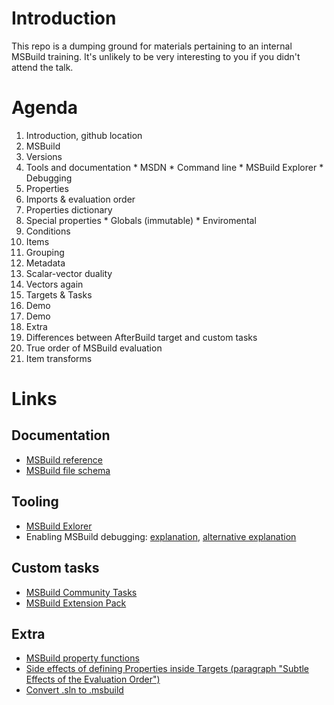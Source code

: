 # Introduction

This repo is a dumping ground for materials pertaining to an internal MSBuild training.
It's unlikely to be very interesting to you if you didn't attend the talk.

# Agenda
1. Introduction, github location
2. MSBuild
  1. Versions
  2. Tools and documentation
    * MSDN
    * Command line
    * MSBuild Explorer
    * Debugging
3. Properties
  1. Imports & evaluation order
  2. Properties dictionary
  3. Special properties
    * Globals (immutable)
    * Enviromental
  4. Conditions
4. Items
  1. Grouping
  2. Metadata
  3. Scalar-vector duality
  4. Vectors again
5. Targets & Tasks
  1. Demo
6. Demo
7. Extra
  1. Differences between AfterBuild target and custom tasks
  2. True order of MSBuild evaluation
  3. Item transforms

# Links

## Documentation
* [MSBuild reference](https://msdn.microsoft.com/en-us/library/0k6kkbsd.aspx)
* [MSBuild file schema](https://msdn.microsoft.com/en-us/library/5dy88c2e.aspx)

## Tooling
* [MSBuild Exlorer](http://www.msbuildexplorer.com/)
* Enabling MSBuild debugging: [explanation](http://blogs.msdn.com/b/visualstudio/archive/2010/07/06/debugging-msbuild-script-with-visual-studio.aspx), [alternative explanation](http://stackoverflow.com/a/28155244)

## Custom tasks
* [MSBuild Community Tasks](https://github.com/loresoft/msbuildtasks)
* [MSBuild Extension Pack](http://www.msbuildextensionpack.com/)

## Extra
* [MSBuild property functions](http://blogs.msdn.com/b/visualstudio/archive/2010/04/02/msbuild-property-functions.aspx)
* [Side effects of defining Properties inside Targets (paragraph "Subtle Effects of the Evaluation Order")](https://msdn.microsoft.com/en-us/library/dd997067.aspx)
* [Convert .sln to .msbuild](http://stackoverflow.com/a/3888083)
